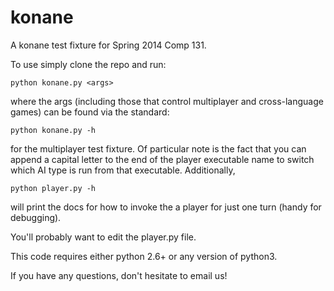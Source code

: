 konane
======

A konane test fixture for Spring 2014 Comp 131.

To use simply clone the repo and run:

    python konane.py <args>
    
where the args (including those that control multiplayer and cross-language games) can be found via the standard:

    python konane.py -h

for the multiplayer test fixture.  Of particular note is the fact that you can append a capital letter to the end of the player executable name to switch which AI type is run from that executable.  Additionally,

    python player.py -h

will print the docs for how to invoke the a player for just one turn (handy for debugging).

You'll probably want to edit the player.py file.

This code requires either python 2.6+ or any version of python3.

If you have any questions, don't hesitate to email us!
